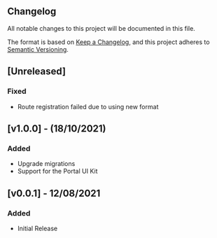 ## Changelog

All notable changes to this project will be documented in this file.

The format is based on [Keep a Changelog](https://keepachangelog.com/en/1.0.0/),
and this project adheres to [Semantic Versioning](https://semver.org/spec/v2.0.0.html).

## [Unreleased]

### Fixed
- Route registration failed due to using new format

## [v1.0.0] - (18/10/2021)

### Added
- Upgrade migrations
- Support for the Portal UI Kit

## [v0.0.1] - 12/08/2021

### Added
- Initial Release
